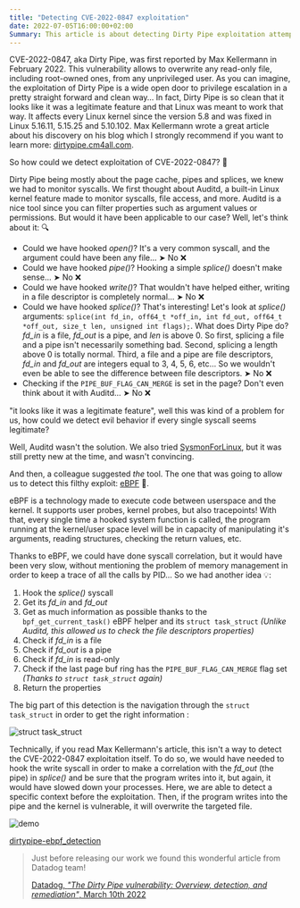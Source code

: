 ```yaml
---
title: "Detecting CVE-2022-0847 exploitation"
date: 2022-07-05T16:00:00+02:00
Summary: This article is about detecting Dirty Pipe exploitation attempts thanks to eBPF.
---
```


CVE-2022-0847, aka Dirty Pipe, was first reported by Max Kellermann in February
2022. This vulnerability allows to overwrite any read-only file, including
root-owned ones, from any unprivileged user. As you can imagine, the
exploitation of Dirty Pipe is a wide open door to privilege escalation in a
pretty straight forward and clean way… In fact, Dirty Pipe is so clean that it
looks like it was a legitimate feature and that Linux was meant to work that
way. It affects every Linux kernel since the version 5.8 and was fixed in Linux
5.16.11, 5.15.25 and 5.10.102. Max Kellermann wrote a great article about his
discovery on his blog which I strongly recommend if you want to learn more:
[dirtypipe.cm4all.com](https://dirtypipe.cm4all.com/).

So how could we detect exploitation of CVE-2022-0847? 🤔

Dirty Pipe being mostly about the page cache, pipes and splices, we knew we had
to monitor syscalls. We first thought about Auditd, a built-in Linux kernel
feature made to monitor syscalls, file access, and more. Auditd is a nice tool
since you can filter properties such as argument values or permissions. But
would it have been applicable to our case? Well, let's think about it: 🔍

- Could we have hooked *open()*? It's a very common syscall, and the argument
  could have been any file… ➤ No ❌
- Could we have hooked *pipe()*? Hooking a simple *splice()* doesn't make
  sense... ➤ No ❌
- Could we have hooked *write()*? That wouldn't have helped either, writing in a
  file descriptor is completely normal… ➤ No ❌
- Could we have hooked *splice()*? That's interesting! Let's look at *splice()*
  arguments: `splice(int fd_in, off64_t *off_in, int fd_out, off64_t *off_out,
  size_t len, unsigned int flags);`. What does Dirty Pipe do? *fd_in* is a file,
  *fd_out* is a pipe, and *len* is above 0. So first, splicing a file and a pipe
  isn't necessarily something bad. Second, splicing a length above 0 is totally
  normal. Third, a file and a pipe are file descriptors, *fd_in* and *fd_out*
  are integers equal to 3, 4, 5, 6, etc… So we wouldn't even be able to see the
  difference between file descriptors. ➤ No ❌
- Checking if the `PIPE_BUF_FLAG_CAN_MERGE` is set in the page? Don't even think
  about it with Auditd... ➤ No ❌

"it looks like it was a legitimate feature", well this was kind of a problem for
us, how could we detect evil behavior if every single syscall seems legitimate?

Well, Auditd wasn't the solution. We also tried
[SysmonForLinux](https://github.com/Sysinternals/SysmonForLinux), but it was
still pretty new at the time, and wasn't convincing.

And then, a colleague suggested *the* tool. The one that was going to allow us
to detect this filthy exploit: [eBPF](https://ebpf.io/) 🐝.

eBPF is a technology made to execute code between userspace and the kernel. It
supports user probes, kernel probes, but also tracepoints! With that, every
single time a hooked system function is called, the program running at the
kernel/user space level will be in capacity of manipulating it's arguments,
reading structures, checking the return values, etc.

Thanks to eBPF, we could have done syscall correlation, but it would have been
very slow, without mentioning the problem of memory management in order to keep
a trace of all the calls by PID… So we had another idea 💡:

1. Hook the *splice()* syscall
2. Get its *fd_in* and *fd_out*
3. Get as much information as possible thanks to the `bpf_get_current_task()`
   eBPF helper and its `struct task_struct` *(Unlike Auditd, this allowed us to
   check the file descriptors properties)*
4. Check if *fd_in* is a file
5. Check if *fd_out* is a pipe
6. Check if *fd_in* is read-only
7. Check if the last page buf ring has the `PIPE_BUF_FLAG_CAN_MERGE` flag set
   *(Thanks to `struct task_struct` again)*
8. Return the properties

The big part of this detection is the navigation through the `struct
task_struct` in order to get the right information :

![struct task_struct](/images/6c067f59b946346b4a8eaae818c86b4fa76a7c05.jpg)

Technically, if you read Max Kellermann's article, this isn't a way to detect
the CVE-2022-0847 exploitation itself. To do so, we would have needed to hook
the write syscall in order to make a correlation with the *fd_out* (the pipe) in
*splice()* and be sure that the program writes into it, but again, it would have
slowed down your processes. Here, we are able to detect a specific context
before the exploitation. Then, if the program writes into the pipe and the
kernel is vulnerable, it will overwrite the targeted file.

![demo](/images/088d790795eb65a66c268d61039feeea5455bae6.gif)

[dirtypipe-ebpf_detection](https://github.com/airbus-cert/dirtypipe-ebpf_detection)

> Just before releasing our work we found this wonderful article from
> Datadog team!
>
> [Datadog, *"The Dirty Pipe vulnerability: Overview, detection, and
> remediation"*, March 10th
> 2022](https://www.datadoghq.com/blog/dirty-pipe-vulnerability-overview-and-remediation/)
